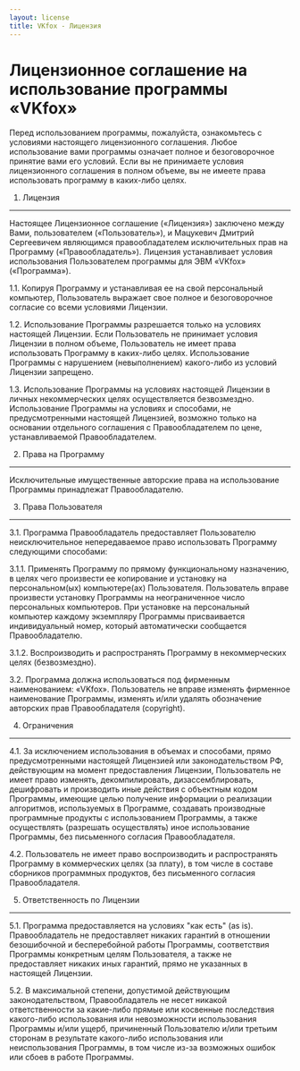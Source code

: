```yaml
---
layout: license
title: VKfox - Лицензия
---
```

Лицензионное соглашение на использование программы «VKfox»
=========

Перед использованием программы, пожалуйста, ознакомьтесь с условиями настоящего лицензионного соглашения. Любое использование вами программы означает полное и безоговорочное принятие вами его условий. Если вы не принимаете условия лицензионного соглашения в полном объеме, вы не имеете права использовать программу в каких-либо целях.

1. Лицензия
------

Настоящее Лицензионное соглашение («Лицензия») заключено между Вами, пользователем («Пользователь»), и Мацукевич Дмитрий Сергеевичем являющимся правообладателем исключительных прав на Программу («Правообладатель»). Лицензия устанавливает условия использования Пользователем программы для ЭВМ «VKfox» («Программа»).

1.1. Копируя Программу и устанавливая ее на свой персональный компьютер, Пользователь выражает свое полное и безоговорочное согласие со всеми условиями Лицензии.

1.2. Использование Программы разрешается только на условиях настоящей Лицензии. Если Пользователь не принимает условия Лицензии в полном объеме, Пользователь не имеет права использовать Программу в каких-либо целях. Использование Программы с нарушением (невыполнением) какого-либо из условий Лицензии запрещено.

1.3. Использование Программы на условиях настоящей Лицензии в личных некоммерческих целях осуществляется безвозмездно. Использование Программы на условиях и способами, не предусмотренными настоящей Лицензией, возможно только на основании отдельного соглашения с Правообладателем по цене, устанавливаемой Правообладателем.

2. Права на Программу
------

Исключительные имущественные авторские права на использование Программы принадлежат Правообладателю.

3. Права Пользователя
------

3.1. Программа
Правообладатель предоставляет Пользователю неисключительное непередаваемое право использовать Программу следующими способами:

3.1.1. Применять Программу по прямому функциональному назначению, в целях чего произвести ее копирование и установку на персональном(ых) компьютере(ах) Пользователя. Пользователь вправе произвести установку Программы на неограниченное число персональных компьютеров. При установке на персональный компьютер каждому экземпляру Программы присваивается индивидуальный номер, который автоматически сообщается Правообладателю.

3.1.2. Воспроизводить и распространять Программу в некоммерческих целях (безвозмездно).

3.2. Программа должна использоваться под фирменным наименованием: «VKfox». Пользователь не вправе изменять фирменное наименование Программы, изменять и/или удалять обозначение авторских прав Правообладателя (copyright).

4. Ограничения
------

4.1. За исключением использования в объемах и способами, прямо предусмотренными настоящей Лицензией или законодательством РФ, действующим на момент предоставления Лицензии, Пользователь не имеет право изменять, декомпилировать, дизассемблировать, дешифровать и производить иные действия с объектным кодом Программы, имеющие целью получение информации о реализации алгоритмов, используемых в Программе, создавать производные программные продукты с использованием Программы, а также осуществлять (разрешать осуществлять) иное использование Программы, без письменного согласия Правообладателя.

4.2. Пользователь не имеет право воспроизводить и распространять Программу в коммерческих целях (за плату), в том числе в составе сборников программных продуктов, без письменного согласия Правообладателя.

5. Ответственность по Лицензии
------

5.1. Программа предоставляется на условиях "как есть" (as is). Правообладатель не предоставляет никаких гарантий в отношении безошибочной и бесперебойной работы Программы, соответствия Программы конкретным целям Пользователя, а также не предоставляет никаких иных гарантий, прямо не указанных в настоящей Лицензии.

5.2. В максимальной степени, допустимой действующим законодательством, Правообладатель не несет никакой ответственности за какие-либо прямые или косвенные последствия какого-либо использования или невозможности использования Программы и/или ущерб, причиненный Пользователю и/или третьим сторонам в результате какого-либо использования или неиспользования Программы, в том числе из-за возможных ошибок или сбоев в работе Программы.
